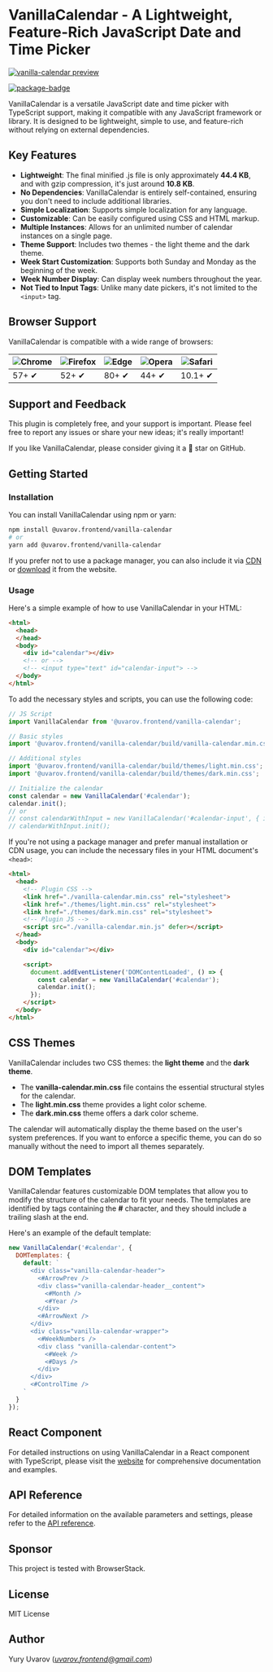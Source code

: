 # VanillaCalendar - A Lightweight, Feature-Rich JavaScript Date and Time Picker

[![vanilla-calendar preview](https://vanilla-calendar.com/vanilla-calendar-preview.png)](https://vanilla-calendar.com/)

[![package-badge]][package]

VanillaCalendar is a versatile JavaScript date and time picker with TypeScript support, making it compatible with any JavaScript framework or library. It is designed to be lightweight, simple to use, and feature-rich without relying on external dependencies.

## Key Features

- **Lightweight**: The final minified .js file is only approximately **44.4 KB**, and with gzip compression, it's just around **10.8 KB**.
- **No Dependencies**: VanillaCalendar is entirely self-contained, ensuring you don't need to include additional libraries.
- **Simple Localization**: Supports simple localization for any language.
- **Customizable**: Can be easily configured using CSS and HTML markup.
- **Multiple Instances**: Allows for an unlimited number of calendar instances on a single page.
- **Theme Support**: Includes two themes - the light theme and the dark theme.
- **Week Start Customization**: Supports both Sunday and Monday as the beginning of the week.
- **Week Number Display**: Can display week numbers throughout the year.
- **Not Tied to Input Tags**: Unlike many date pickers, it's not limited to the `<input>` tag.

## Browser Support

VanillaCalendar is compatible with a wide range of browsers:

![Chrome](https://raw.githubusercontent.com/alrra/browser-logos/master/src/chrome/chrome_48x48.png) | ![Firefox](https://raw.githubusercontent.com/alrra/browser-logos/master/src/firefox/firefox_48x48.png) | ![Edge](https://raw.githubusercontent.com/alrra/browser-logos/master/src/edge/edge_48x48.png) | ![Opera](https://raw.githubusercontent.com/alrra/browser-logos/master/src/opera/opera_48x48.png) | ![Safari](https://raw.githubusercontent.com/alrra/browser-logos/master/src/safari/safari_48x48.png)
--- | --- | --- | --- | --- |
57+ ✔ | 52+ ✔ | 80+ ✔ | 44+ ✔ | 10.1+ ✔ |

## Support and Feedback

This plugin is completely free, and your support is important. Please feel free to report any issues or share your new ideas; it's really important!

If you like VanillaCalendar, please consider giving it a 🌟 star on GitHub.

## Getting Started

### Installation

You can install VanillaCalendar using npm or yarn:

```sh
npm install @uvarov.frontend/vanilla-calendar
# or
yarn add @uvarov.frontend/vanilla-calendar
```

If you prefer not to use a package manager, you can also include it via [CDN](https://cdn.jsdelivr.net/npm/@uvarov.frontend/vanilla-calendar/build/) or [download](https://vanilla-calendar.com/vanilla-calendar.zip) it from the website.

### Usage

Here's a simple example of how to use VanillaCalendar in your HTML:

```html
<html>
  <head>
  </head>
  <body>
    <div id="calendar"></div>
    <!-- or -->
    <!-- <input type="text" id="calendar-input"> -->
  </body>
</html>
```

To add the necessary styles and scripts, you can use the following code:

```js
// JS Script
import VanillaCalendar from '@uvarov.frontend/vanilla-calendar';

// Basic styles
import '@uvarov.frontend/vanilla-calendar/build/vanilla-calendar.min.css';

// Additional styles
import '@uvarov.frontend/vanilla-calendar/build/themes/light.min.css';
import '@uvarov.frontend/vanilla-calendar/build/themes/dark.min.css';

// Initialize the calendar
const calendar = new VanillaCalendar('#calendar');
calendar.init();
// or
// const calendarWithInput = new VanillaCalendar('#calendar-input', { input: true });
// calendarWithInput.init();
```

If you're not using a package manager and prefer manual installation or CDN usage, you can include the necessary files in your HTML document's `<head>`:

```html
<html>
  <head>
    <!-- Plugin CSS -->
    <link href="./vanilla-calendar.min.css" rel="stylesheet">
    <link href="./themes/light.min.css" rel="stylesheet">
    <link href="./themes/dark.min.css" rel="stylesheet">
    <!-- Plugin JS -->
    <script src="./vanilla-calendar.min.js" defer></script>
  </head>
  <body>
    <div id="calendar"></div>

    <script>
      document.addEventListener('DOMContentLoaded', () => {
        const calendar = new VanillaCalendar('#calendar');
        calendar.init();
      });
    </script>
  </body>
</html>
```

## CSS Themes

VanillaCalendar includes two CSS themes: the **light theme** and the **dark theme**.

- The **vanilla-calendar.min.css** file contains the essential structural styles for the calendar.
- The **light.min.css** theme provides a light color scheme.
- The **dark.min.css** theme offers a dark color scheme.

The calendar will automatically display the theme based on the user's system preferences. If you want to enforce a specific theme, you can do so manually without the need to import all themes separately.

## DOM Templates

VanillaCalendar features customizable DOM templates that allow you to modify the structure of the calendar to fit your needs. The templates are identified by tags containing the **#** character, and they should include a trailing slash at the end.

Here's an example of the default template:

```js
new VanillaCalendar('#calendar', {
  DOMTemplates: {
    default: `
      <div class="vanilla-calendar-header">
        <#ArrowPrev />
        <div class="vanilla-calendar-header__content">
          <#Month />
          <#Year />
        </div>
        <#ArrowNext />
      </div>
      <div class="vanilla-calendar-wrapper">
        <#WeekNumbers />
        <div class "vanilla-calendar-content">
          <#Week />
          <#Days />
        </div>
      </div>
      <#ControlTime />
    `
  }
});
```

## React Component

For detailed instructions on using VanillaCalendar in a React component with TypeScript, please visit the [website](https://vanilla-calendar.com/docs/learn/additional-features/react-component) for comprehensive documentation and examples.

## API Reference

For detailed information on the available parameters and settings, please refer to the [API reference](https://vanilla-calendar.com/docs/reference/).

## Sponsor

This project is tested with BrowserStack.

## License

MIT License

## Author

Yury Uvarov (*uvarov.frontend@gmail.com*)

[package]: https://www.npmjs.com/package/@uvarov.frontend/vanilla-calendar
[package-badge]: https://img.shields.io/npm/v/@uvarov.frontend/vanilla-calendar
